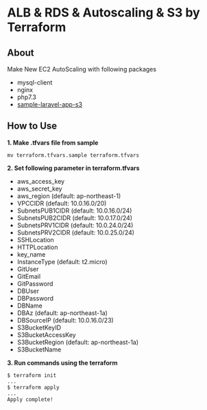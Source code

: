 # **ALB & RDS & Autoscaling & S3 by Terraform**

## **About**

Make New EC2 AutoScaling with following packages
- mysql-client
- nginx
- php7.3
- [sample-laravel-app-s3](https://github.com/siwai0208/food-app-s3)

## **How to Use**

**1. Make .tfvars file from sample**

    mv terraform.tfvars.sample terraform.tfvars

**2. Set following parameter in terraform.tfvars**

- aws_access_key
- aws_secret_key
- aws_region (default: ap-northeast-1)
- VPCCIDR (default: 10.0.16.0/20)
- SubnetsPUB1CIDR (default: 10.0.16.0/24)
- SubnetsPUB2CIDR (default: 10.0.17.0/24)
- SubnetsPRV1CIDR (default: 10.0.24.0/24)
- SubnetsPRV2CIDR (default: 10.0.25.0/24)
- SSHLocation
- HTTPLocation
- key_name
- InstanceType (default: t2.micro)
- GitUser
- GitEmail
- GitPassword
- DBUser
- DBPassword
- DBName
- DBAz (default: ap-northeast-1a)
- DBSourceIP (default: 10.0.16.0/23)
- S3BucketKeyID
- S3BucketAccessKey
- S3BucketRegion (default: ap-northeast-1a)
- S3BucketName

**3. Run commands using the terraform**

    $ terraform init
    ...
    $ terraform apply
    ...
    Apply complete!